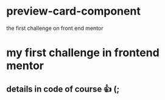 # preview-card-component
the first challenge on front end mentor

# my first challenge in frontend mentor
## details in code of  course 👍 (;
